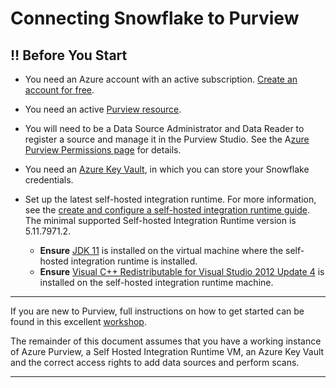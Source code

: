 # Connecting Snowflake to Purview

## ‼️ Before You Start

- You need an Azure account with an active subscription. [Create an account for free](https://azure.microsoft.com/free/?WT.mc_id=A261C142F).

- You need an active [Purview resource](https://docs.microsoft.com/en-us/azure/purview/create-catalog-portal).
- You will need to be a Data Source Administrator and Data Reader to register a source and manage it in the Purview Studio. See the A[zure Purview Permissions page](https://docs.microsoft.com/en-us/azure/purview/catalog-permissions) for details.
- You need an [Azure Key Vault](https://docs.microsoft.com/en-us/azure/key-vault/general/basic-concepts), in which you can store your Snowflake credentials.
- Set up the latest self-hosted integration runtime. For more information, see the [create and configure a self-hosted integration runtime guide](https://docs.microsoft.com/en-us/azure/purview/manage-integration-runtimes). The minimal supported Self-hosted Integration Runtime version is 5.11.7971.2.
  -  **Ensure** [JDK 11](https://www.oracle.com/java/technologies/javase/jdk11-archive-downloads.html) is installed on the virtual machine where the self-hosted integration runtime is installed.<br> 
  - **Ensure** [Visual C++ Redistributable for Visual Studio 2012 Update 4](https://www.microsoft.com/download/details.aspx?id=30679) is installed on the self-hosted integration runtime machine.<br> 


*****

If you are new to Purview, full instructions on how to get started can be found in this excellent [workshop](https://github.com/tayganr/purviewlab).

The remainder of this document assumes that you have a working instance of Azure Purview, a Self Hosted Integration Runtime VM, an Azure Key Vault and the correct access rights to add data sources and perform scans. 
***

